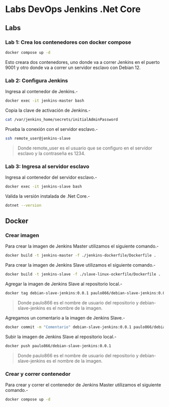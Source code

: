 # Labs DevOps Jenkins .Net Core

## Labs

### Lab 1: Crea los contenedores con docker compose

```bash
docker compose up -d
```

Esto creara dos contenedores, uno donde va a correr Jenkins en el puerto 9001 y otro donde va a correr un servidor esclavo con Debian 12.

### Lab 2: Configura Jenkins

Ingresa al contenedor de Jenkins.-

```bash
docker exec -it jenkins-master bash
```

Copia la clave de activación de Jenkins.-

```bash
cat /var/jenkins_home/secrets/initialAdminPassword
```

Prueba la conexión con el servidor esclavo.-

```bash
ssh remote_user@jenkins-slave
```

> Donde remote_user es el usuario que se configuro en el servidor esclavo y la contraseña es 1234.

### Lab 3: Ingresa al servidor esclavo

Ingresa al contenedor del servidor esclavo.-

```bash
docker exec -it jenkins-slave bash
```

Valida la versión instalada de .Net Core.-

```bash
dotnet --version
```

## Docker

### Crear imagen

Para crear la imagen de Jenkins Master utilizamos el siguiente comando.-

```bash
docker build -t jenkins-master -f ./jenkins-dockerfile/Dockerfile .
```

Para crear la imagen de Jenkins Slave utilizamos el siguiente comando.-

```bash
docker build -t jenkins-slave -f ./slave-linux-ockerfile/Dockerfile .
```

Agregar la imagen de Jenkins Slave al repositorio local.-

```bash
docker tag debian-slave-jenkins:0.0.1 paulo866/debian-slave-jenkins:0.0.1
```

> Donde paulo866 es el nombre de usuario del repositorio y debian-slave-jenkins es el nombre de la imagen.

Agregamos un comentario a la imagen de Jenkins Slave.-

```bash
docker commit -m "Comentario" debian-slave-jenkins:0.0.1 paulo866/debian-slave-jenkins:0.0.1
```

Subir la imagen de Jenkins Slave al repositorio local.-

```bash
docker push paulo866/debian-slave-jenkins:0.0.1
```

> Donde paulo866 es el nombre de usuario del repositorio y debian-slave-jenkins es el nombre de la imagen.

### Crear y correr contenedor

Para crear y correr el contenedor de Jenkins Master utilizamos el siguiente comando.-

```bash
docker compose up -d
```
